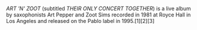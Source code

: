 _ART 'N' ZOOT_ (subtitled _THEIR ONLY CONCERT TOGETHER_) is a live album by saxophonists Art Pepper and Zoot Sims recorded in 1981 at Royce Hall in Los Angeles and released on the Pablo label in 1995.[1][2][3]
